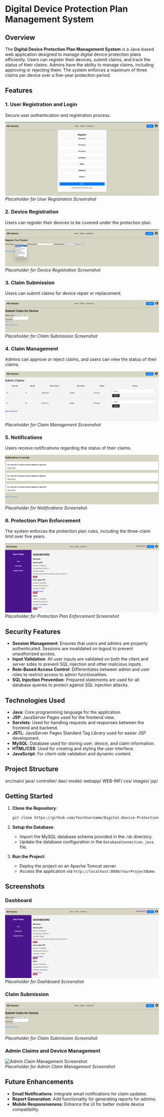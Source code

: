 # Digital Device Protection Plan Management System

## Overview

The **Digital Device Protection Plan Management System** is a Java-based web application designed to manage digital device protection plans efficiently. Users can register their devices, submit claims, and track the status of their claims. Admins have the ability to manage claims, including approving or rejecting them. The system enforces a maximum of three claims per device over a five-year protection period.

## Features

### 1. User Registration and Login
Secure user authentication and registration process.

![User Registration Screenshot](images/user_registration.png)  
*Placeholder for User Registration Screenshot*

### 2. Device Registration
Users can register their devices to be covered under the protection plan.

![Device Registration Screenshot](images/device_registration.png)  
*Placeholder for Device Registration Screenshot*

### 3. Claim Submission
Users can submit claims for device repair or replacement.

![Claim Submission Screenshot](images/claim_submission.png)  
*Placeholder for Claim Submission Screenshot*

### 4. Claim Management
Admins can approve or reject claims, and users can view the status of their claims.

![Claim Management Screenshot](images/claim_management.png)  
*Placeholder for Claim Management Screenshot*

### 5. Notifications
Users receive notifications regarding the status of their claims.

![Notifications Screenshot](images/notifications.png)  
*Placeholder for Notifications Screenshot*

### 6. Protection Plan Enforcement
The system enforces the protection plan rules, including the three-claim limit over five years.

![Protection Plan Enforcement Screenshot](images/protection_plan_enforcement.png)  
*Placeholder for Protection Plan Enforcement Screenshot*

## Security Features

- **Session Management**: Ensures that users and admins are properly authenticated. Sessions are invalidated on logout to prevent unauthorized access.
- **Input Validation**: All user inputs are validated on both the client and server sides to prevent SQL injection and other malicious inputs.
- **Role-Based Access Control**: Differentiates between admin and user roles to restrict access to admin functionalities.
- **SQL Injection Prevention**: Prepared statements are used for all database queries to protect against SQL injection attacks.

## Technologies Used

- **Java**: Core programming language for the application.
- **JSP**: JavaServer Pages used for the frontend view.
- **Servlets**: Used for handling requests and responses between the frontend and backend.
- **JSTL**: JavaServer Pages Standard Tag Library used for easier JSP development.
- **MySQL**: Database used for storing user, device, and claim information.
- **HTML/CSS**: Used for creating and styling the user interface.
- **JavaScript**: For client-side validation and dynamic content.

## Project Structure
src/main/
  java/
  controller/
  dao/
  model/
webapp/
  WEB-INF/
  css/
  images/
  jsp/

## Getting Started

1. **Clone the Repository**: 
    ```bash
    git clone https://github.com/YourUsername/Digital-Device-Protection-Plan-Management-System.git
    ```

2. **Setup the Database**: 
   - Import the MySQL database schema provided in the `/db` directory.
   - Update the database configuration in the `DatabaseConnection.java` file.

3. **Run the Project**:
   - Deploy the project on an Apache Tomcat server.
   - Access the application via `http://localhost:8080/YourProjectName`.

## Screenshots

### Dashboard
![Dashboard Screenshot](images/dashboard.png)  
*Placeholder for Dashboard Screenshot*

### Claim Submission
![Claim Submission Screenshot](images/claim_submission.png)  
*Placeholder for Claim Submission Screenshot*

### Admin Claims and Device Management
![Admin Claim Management Screenshot](images/admin_claim_management.png)  
*Placeholder for Admin Claim Management Screenshot*

## Future Enhancements

- **Email Notifications**: Integrate email notifications for claim updates.
- **Report Generation**: Add functionality for generating reports for admins.
- **Mobile Responsiveness**: Enhance the UI for better mobile device compatibility.
